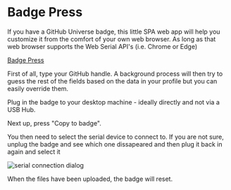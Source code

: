 # Badge Press

If you have a GitHub Universe badge, this little SPA web app will help you customize it from the comfort of your own web browser.  As long as that web browser supports the Web Serial API's (i.e. Chrome or Edge)

[Badge Press](https://badger.github.io/)

First of all, type your GitHub handle.  A background process will then try to guess the rest of the fields based on the data in your profile but you can easily override them.

Plug in the badge to your desktop machine - ideally directly and not via a USB Hub.

Next up, press "Copy to badge".

You then need to select the serial device to connect to. If you are not sure, unplug the badge and see which one dissapeared and then plug it back in again and select it

![serial connection dialog](https://github.com/user-attachments/assets/e179a1a2-b81e-4700-b767-a5a08aeb15a2)

When the files have been uploaded, the badge will reset.
